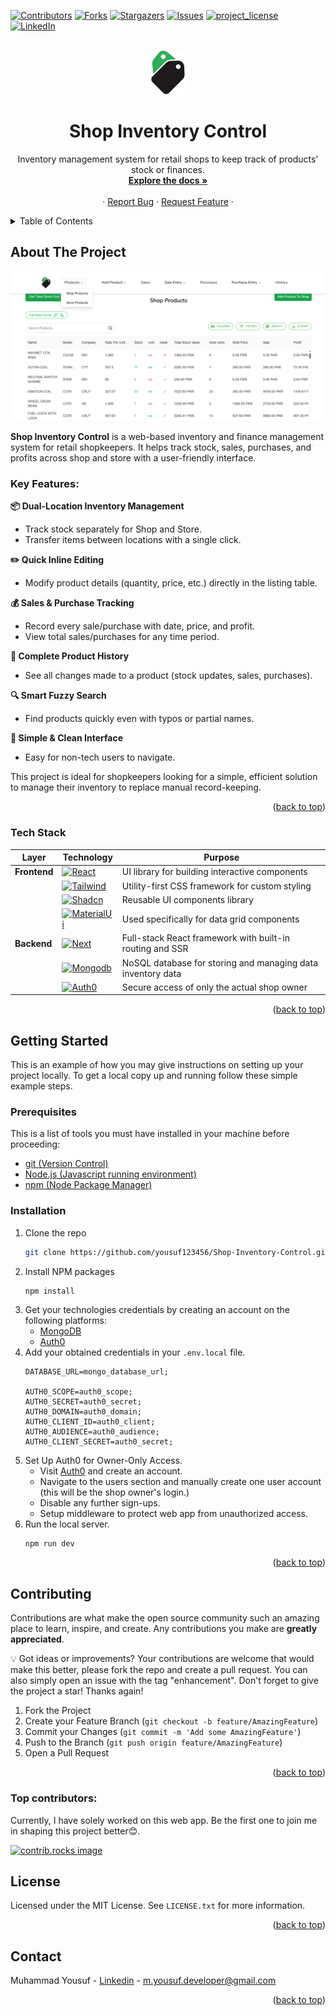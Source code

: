 <!-- Improved compatibility of back to top link -->
<a id="readme-top"></a>

<!-- PROJECT SHIELDS -->
<!--
*** I'm using markdown "reference style" links for readability.
*** Reference links are enclosed in brackets [ ] instead of parentheses ( ).
*** See the bottom of this document for the declaration of the reference variables
*** for contributors-url, forks-url, etc. This is an optional, concise syntax you may use.
*** https://www.markdownguide.org/basic-syntax/#reference-style-links
-->
[![Contributors][contributors-shield]][contributors-url]
[![Forks][forks-shield]][forks-url]
[![Stargazers][stars-shield]][stars-url]
[![Issues][issues-shield]][issues-url]
[![project_license][license-shield]][license-url]
[![LinkedIn][linkedin-shield]][linkedin-url]



<!-- PROJECT LOGO -->
<br />
<div align="center">
  <a href="https://github.com/yousuf123456/Shop-Inventory-Control">
    <img src="/public/logo.png" alt="Logo" width="70" height="70">
  </a>

<h1 align="center">Shop Inventory Control</h1>
  <p align="center">
    Inventory management system for retail shops to keep track of products' stock or finances. 
    <br />
    <a href="https://github.com/yousuf123456/Shop-Inventory-Control"><strong>Explore the docs »</strong></a>
    <br />
    <br />
    &middot;
    <a href="https://github.com/yousuf123456/Shop-Inventory-Control/issues/new?labels=bug&template=bug-report---.md">Report Bug</a>
    &middot;
    <a href="https://github.com/yousuf123456/Shop-Inventory-Control/issues/new?labels=enhancement&template=feature-request---.md">Request Feature</a>
    &middot;
  </p>
</div>



<!-- TABLE OF CONTENTS -->
<details>
  <summary>Table of Contents</summary>
  <ol>
    <li>
      <a href="#about-the-project">About The Project</a>
      <ul>
        <li><a href="#key-features">Key Features</a></li>
        <li><a href="#tech-stack">Tech Stack</a></li>
      </ul>
    </li>
    <li>
      <a href="#getting-started">Getting Started</a>
      <ul>
        <li><a href="#prerequisites">Prerequisites</a></li>
        <li><a href="#installation">Installation</a></li>
      </ul>
    </li>
    <li><a href="#contributing">Contributing</a></li>
    <li><a href="#license">License</a></li>
    <li><a href="#contact">Contact</a></li>
  </ol>
</details>



<!-- ABOUT THE PROJECT -->
## About The Project

![Product Name Screen Shot][product-screenshot]

**Shop Inventory Control** is a web-based inventory and finance management system for retail shopkeepers. 
It helps track stock, sales, purchases, and profits across shop and store with a user-friendly interface.

### Key Features: 

**📦 Dual-Location Inventory Management**
+ Track stock separately for Shop and Store.
+ Transfer items between locations with a single click.
  
**✏️ Quick Inline Editing**
+ Modify product details (quantity, price, etc.) directly in the listing table.

**💰 Sales & Purchase Tracking**
+ Record every sale/purchase with date, price, and profit.
+ View total sales/purchases for any time period.

**📜 Complete Product History**
+ See all changes made to a product (stock updates, sales, purchases).

**🔍 Smart Fuzzy Search**
+ Find products quickly even with typos or partial names.

**📱 Simple & Clean Interface**
+ Easy for non-tech users to navigate.

This project is ideal for shopkeepers looking for a simple, efficient solution to manage their inventory to replace manual record-keeping.
<p align="right">(<a href="#readme-top">back to top</a>)</p>



### Tech Stack

| Layer        | Technology                                    | Purpose                                                           |
| ------------ | --------------------------------------------- | ----------------------------------------------------------------- |
| **Frontend** | [![React][React.js]][React-url]               | UI library for building interactive components                    |
|              | [![Tailwind][Tailwind-CSS]][Tailwind-url]     | Utility-first CSS framework for custom styling                    |
|              | [![Shadcn][Shadcn-ui]][Shadcn-url]            | Reusable UI components library                                    |
|              | [![MaterialUi][Material-ui]][MaterialUi-url]  | Used specifically for data grid components                        |
| **Backend**  | [![Next][Next.js]][Next-url]                  | Full-stack React framework with built-in routing and SSR          |
|              | [![Mongodb][Mongodb]][Mongodb-url]            | NoSQL database for storing and managing data inventory data       |
|              | [![Auth0][Auth0]][Auth0-url]                  | Secure access of only the actual shop owner                       |

<p align="right">(<a href="#readme-top">back to top</a>)</p>



<!-- GETTING STARTED -->
## Getting Started

This is an example of how you may give instructions on setting up your project locally.
To get a local copy up and running follow these simple example steps.

### Prerequisites

This is a list of tools you must have installed in your machine before proceeding:

- [git (Version Control)](https://git-scm.com)
- [Node.js (Javascript running environment)](https://nodejs.org/en)
- [npm (Node Package Manager)](https://www.npmjs.com)

### Installation

1. Clone the repo
   ```sh
   git clone https://github.com/yousuf123456/Shop-Inventory-Control.git
   ```
2. Install NPM packages
   ```sh
   npm install
   ```
3. Get your technologies credentials by creating an account on the following platforms:
   - [MongoDB](https://www.mongodb.com/)
   - [Auth0](https://auth0.com/)
4. Add your obtained credentials in your `.env.local` file.
   ```
   DATABASE_URL=mongo_database_url;

   AUTH0_SCOPE=auth0_scope;
   AUTH0_SECRET=auth0_secret;
   AUTH0_DOMAIN=auth0_domain;
   AUTH0_CLIENT_ID=auth0_client;
   AUTH0_AUDIENCE=auth0_audience;
   AUTH0_CLIENT_SECRET=auth0_secret;
   ```
5. Set Up Auth0 for Owner-Only Access.
   - Visit [Auth0](https://auth0.com/) and create an account.
   - Navigate to the users section and manually create one user account (this will be the shop owner's login.)
   - Disable any further sign-ups.
   - Setup middleware to protect web app from unauthorized access.
7. Run the local server.
   ```
   npm run dev
   ```

<p align="right">(<a href="#readme-top">back to top</a>)</p>



<!-- CONTRIBUTING -->
## Contributing

Contributions are what make the open source community such an amazing place to learn, inspire, and create. Any contributions you make are **greatly appreciated**.

💡 Got ideas or improvements? Your contributions are welcome that would make this better, please fork the repo and create a pull request. You can also simply open an issue with the tag "enhancement".
Don't forget to give the project a star! Thanks again!

1. Fork the Project
2. Create your Feature Branch (`git checkout -b feature/AmazingFeature`)
3. Commit your Changes (`git commit -m 'Add some AmazingFeature'`)
4. Push to the Branch (`git push origin feature/AmazingFeature`)
5. Open a Pull Request

<p align="right">(<a href="#readme-top">back to top</a>)</p>

### Top contributors:
Currently, I have solely worked on this web app.
Be the first one to join me in shaping this project better😊.

<a href="https://github.com/yousuf123456/Shop-Inventory-Control/graphs/contributors">
  <img src="https://contrib.rocks/image?repo=yousuf123456/Shop-Inventory-Control" alt="contrib.rocks image" />
</a>



<!-- LICENSE -->
## License

Licensed under the MIT License. See `LICENSE.txt` for more information.

<p align="right">(<a href="#readme-top">back to top</a>)</p>



<!-- CONTACT -->
## Contact

Muhammad Yousuf - [Linkedin](www.linkedin.com/in/muhammad-yousuf-dev) - m.yousuf.developer@gmail.com

<p align="right">(<a href="#readme-top">back to top</a>)</p>



<!-- MARKDOWN LINKS & IMAGES -->
<!-- https://www.markdownguide.org/basic-syntax/#reference-style-links -->
[contributors-shield]: https://img.shields.io/github/contributors/yousuf123456/Shop-Inventory-Control.svg?style=for-the-badge
[contributors-url]: https://github.com/yousuf123456/Shop-Inventory-Control/graphs/contributors
[forks-shield]: https://img.shields.io/github/forks/yousuf123456/Shop-Inventory-Control.svg?style=for-the-badge
[forks-url]: https://github.com/yousuf123456/Shop-Inventory-Control/network/members
[stars-shield]: https://img.shields.io/github/stars/yousuf123456/Shop-Inventory-Control.svg?style=for-the-badge
[stars-url]: https://github.com/yousuf123456/Shop-Inventory-Control/stargazers
[issues-shield]: https://img.shields.io/github/issues/yousuf123456/Shop-Inventory-Control.svg?style=for-the-badge
[issues-url]: https://github.com/yousuf123456/Shop-Inventory-Control/issues
[license-shield]: https://img.shields.io/github/license/yousuf123456/Shop-Inventory-Control.svg?style=for-the-badge
[license-url]: https://github.com/yousuf123456/Shop-Inventory-Control/blob/main/LICENSE
[linkedin-shield]: https://img.shields.io/badge/-LinkedIn-black.svg?style=for-the-badge&logo=linkedin&colorB=555
[linkedin-url]: https://www.linkedin.com/in/muhammad-yousuf-dev/
[product-screenshot]: /public/Shop-Inventory-Control-SS.png
[Next.js]: https://img.shields.io/badge/next.js-000000?style=for-the-badge&logo=nextdotjs&logoColor=white
[Next-url]: https://nextjs.org/
[React.js]: https://img.shields.io/badge/React-20232A?style=for-the-badge&logo=react&logoColor=61DAFB
[React-url]: https://reactjs.org/
[Vue.js]: https://img.shields.io/badge/Vue.js-35495E?style=for-the-badge&logo=vuedotjs&logoColor=4FC08D
[Vue-url]: https://vuejs.org/
[Angular.io]: https://img.shields.io/badge/Angular-DD0031?style=for-the-badge&logo=angular&logoColor=white
[Angular-url]: https://angular.io/
[Svelte.dev]: https://img.shields.io/badge/Svelte-4A4A55?style=for-the-badge&logo=svelte&logoColor=FF3E00
[Svelte-url]: https://svelte.dev/
[Laravel.com]: https://img.shields.io/badge/Laravel-FF2D20?style=for-the-badge&logo=laravel&logoColor=white
[Laravel-url]: https://laravel.com
[Bootstrap.com]: https://img.shields.io/badge/Bootstrap-563D7C?style=for-the-badge&logo=bootstrap&logoColor=white
[Bootstrap-url]: https://getbootstrap.com
[JQuery.com]: https://img.shields.io/badge/jQuery-0769AD?style=for-the-badge&logo=jquery&logoColor=white
[JQuery-url]: https://jquery.com 
[Tailwind-CSS]: https://img.shields.io/badge/Tailwind.CSS-007FFF?style=for-the-badge&logo=tailwindcss&logoColor=white&logoSize=auto
[Tailwind-url]: https://tailwindcss.com/
[Mongodb]: https://img.shields.io/badge/Mongodb-00684A?style=for-the-badge&logo=mongodb&logoColor=B1FF05&logoSize=auto
[Mongodb-url]: https://www.mongodb.com/
[Shadcn-ui]: https://img.shields.io/badge/shadcnui-000000?style=for-the-badge&logo=shadcnui&logoColor=white&logoSize=auto
[Shadcn-url]: https://ui.shadcn.com/
[Material-ui]: https://img.shields.io/badge/MUI-white?style=for-the-badge&logo=mui&logoColor=#007FFF&logoSize=auto
[MaterialUi-url]: https://mui.com/material-ui/
[Auth0]: https://img.shields.io/badge/Auth0-black?style=for-the-badge&logo=auth0&logoColor=white&logoSize=auto
[Auth0-url]: https://auth0.com/

